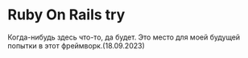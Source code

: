 # Ruby On Rails try
Когда-нибудь здесь что-то, да будет.
Это место для моей будущей попытки в этот фреймворк.(18.09.2023)
